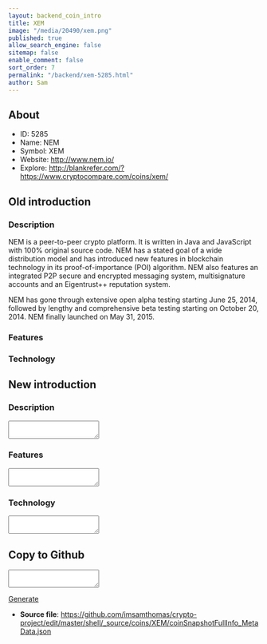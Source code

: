 ```yaml
---
layout: backend_coin_intro
title: XEM
image: "/media/20490/xem.png"
published: true
allow_search_engine: false
sitemap: false
enable_comment: false
sort_order: 7
permalink: "/backend/xem-5285.html"
author: Sam
---
```


## About

- ID: 5285
- Name: NEM
- Symbol: XEM
- Website: http://www.nem.io/
- Explore: http://blankrefer.com/?https://www.cryptocompare.com/coins/xem/


## Old introduction

### Description

<p>NEM is a peer-to-peer crypto platform. It is written in Java and JavaScript with 100% original source code. NEM has a stated goal of a wide distribution model and has introduced new features in blockchain technology in its proof-of-importance (POI) algorithm. NEM also features an integrated P2P secure and encrypted messaging system, multisignature accounts and an Eigentrust++ reputation system.</p><p>NEM has gone through extensive open alpha testing starting June 25, 2014, followed by lengthy and comprehensive beta testing starting on October 20, 2014. NEM finally launched on May 31, 2015.</p>

### Features


### Technology




## New introduction


### Description
<textarea id="meta_description" name="description"></textarea>

### Features
<textarea id="meta_features" name="features"></textarea>

### Technology
<textarea id="meta_technology" name="technology"></textarea>


## Copy to Github

<textarea id="coinsnapshotfullinfo_metadata"></textarea>

<a href="#gen" onclick="generateMetaDatJson()">Generate</a>

- **Source file**: <a href="https://github.com/imsamthomas/crypto-project/edit/master/shell/_source/coins/XEM/coinSnapshotFullInfo_MetaData.json">https://github.com/imsamthomas/crypto-project/edit/master/shell/_source/coins/XEM/coinSnapshotFullInfo_MetaData.json</a>


